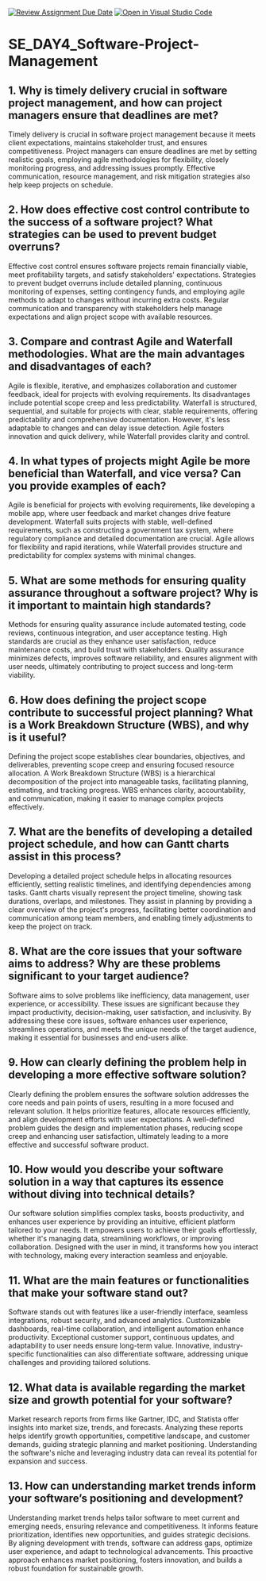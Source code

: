 [![Review Assignment Due Date](https://classroom.github.com/assets/deadline-readme-button-22041afd0340ce965d47ae6ef1cefeee28c7c493a6346c4f15d667ab976d596c.svg)](https://classroom.github.com/a/9pw6JKcu)
[![Open in Visual Studio Code](https://classroom.github.com/assets/open-in-vscode-2e0aaae1b6195c2367325f4f02e2d04e9abb55f0b24a779b69b11b9e10269abc.svg)](https://classroom.github.com/online_ide?assignment_repo_id=18484679&assignment_repo_type=AssignmentRepo)
# SE_DAY4_Software-Project-Management
## 1. Why is timely delivery crucial in software project management, and how can project managers ensure that deadlines are met?
Timely delivery is crucial in software project management because it meets client expectations, maintains stakeholder trust, and ensures competitiveness. Project managers can ensure deadlines are met by setting realistic goals, employing agile methodologies for flexibility, closely monitoring progress, and addressing issues promptly. Effective communication, resource management, and risk mitigation strategies also help keep projects on schedule.

## 2. How does effective cost control contribute to the success of a software project? What strategies can be used to prevent budget overruns?
Effective cost control ensures software projects remain financially viable, meet profitability targets, and satisfy stakeholders' expectations. Strategies to prevent budget overruns include detailed planning, continuous monitoring of expenses, setting contingency funds, and employing agile methods to adapt to changes without incurring extra costs. Regular communication and transparency with stakeholders help manage expectations and align project scope with available resources.

## 3. Compare and contrast Agile and Waterfall methodologies. What are the main advantages and disadvantages of each?
Agile is flexible, iterative, and emphasizes collaboration and customer feedback, ideal for projects with evolving requirements. Its disadvantages include potential scope creep and less predictability. Waterfall is structured, sequential, and suitable for projects with clear, stable requirements, offering predictability and comprehensive documentation. However, it's less adaptable to changes and can delay issue detection. Agile fosters innovation and quick delivery, while Waterfall provides clarity and control.

## 4. In what types of projects might Agile be more beneficial than Waterfall, and vice versa? Can you provide examples of each?
Agile is beneficial for projects with evolving requirements, like developing a mobile app, where user feedback and market changes drive feature development. Waterfall suits projects with stable, well-defined requirements, such as constructing a government tax system, where regulatory compliance and detailed documentation are crucial. Agile allows for flexibility and rapid iterations, while Waterfall provides structure and predictability for complex systems with minimal changes.

## 5. What are some methods for ensuring quality assurance throughout a software project? Why is it important to maintain high standards?
Methods for ensuring quality assurance include automated testing, code reviews, continuous integration, and user acceptance testing. High standards are crucial as they enhance user satisfaction, reduce maintenance costs, and build trust with stakeholders. Quality assurance minimizes defects, improves software reliability, and ensures alignment with user needs, ultimately contributing to project success and long-term viability.

## 6. How does defining the project scope contribute to successful project planning? What is a Work Breakdown Structure (WBS), and why is it useful?
Defining the project scope establishes clear boundaries, objectives, and deliverables, preventing scope creep and ensuring focused resource allocation. A Work Breakdown Structure (WBS) is a hierarchical decomposition of the project into manageable tasks, facilitating planning, estimating, and tracking progress. WBS enhances clarity, accountability, and communication, making it easier to manage complex projects effectively.

## 7. What are the benefits of developing a detailed project schedule, and how can Gantt charts assist in this process?
Developing a detailed project schedule helps in allocating resources efficiently, setting realistic timelines, and identifying dependencies among tasks. Gantt charts visually represent the project timeline, showing task durations, overlaps, and milestones. They assist in planning by providing a clear overview of the project's progress, facilitating better coordination and communication among team members, and enabling timely adjustments to keep the project on track.

## 8. What are the core issues that your software aims to address? Why are these problems significant to your target audience?
Software aims to solve problems like inefficiency, data management, user experience, or accessibility. These issues are significant because they impact productivity, decision-making, user satisfaction, and inclusivity. By addressing these core issues, software enhances user experience, streamlines operations, and meets the unique needs of the target audience, making it essential for businesses and end-users alike.

## 9. How can clearly defining the problem help in developing a more effective software solution?
Clearly defining the problem ensures the software solution addresses the core needs and pain points of users, resulting in a more focused and relevant solution. It helps prioritize features, allocate resources efficiently, and align development efforts with user expectations. A well-defined problem guides the design and implementation phases, reducing scope creep and enhancing user satisfaction, ultimately leading to a more effective and successful software product.

## 10. How would you describe your software solution in a way that captures its essence without diving into technical details?
Our software solution simplifies complex tasks, boosts productivity, and enhances user experience by providing an intuitive, efficient platform tailored to your needs. It empowers users to achieve their goals effortlessly, whether it's managing data, streamlining workflows, or improving collaboration. Designed with the user in mind, it transforms how you interact with technology, making every interaction seamless and enjoyable.

## 11. What are the main features or functionalities that make your software stand out?
Software stands out with features like a user-friendly interface, seamless integrations, robust security, and advanced analytics. Customizable dashboards, real-time collaboration, and intelligent automation enhance productivity. Exceptional customer support, continuous updates, and adaptability to user needs ensure long-term value. Innovative, industry-specific functionalities can also differentiate software, addressing unique challenges and providing tailored solutions.

## 12. What data is available regarding the market size and growth potential for your software?
Market research reports from firms like Gartner, IDC, and Statista offer insights into market size, trends, and forecasts. Analyzing these reports helps identify growth opportunities, competitive landscape, and customer demands, guiding strategic planning and market positioning. Understanding the software's niche and leveraging industry data can reveal its potential for expansion and success.

## 13. How can understanding market trends inform your software’s positioning and development?
Understanding market trends helps tailor software to meet current and emerging needs, ensuring relevance and competitiveness. It informs feature prioritization, identifies new opportunities, and guides strategic decisions. By aligning development with trends, software can address gaps, optimize user experience, and adapt to technological advancements. This proactive approach enhances market positioning, fosters innovation, and builds a robust foundation for sustainable growth.
